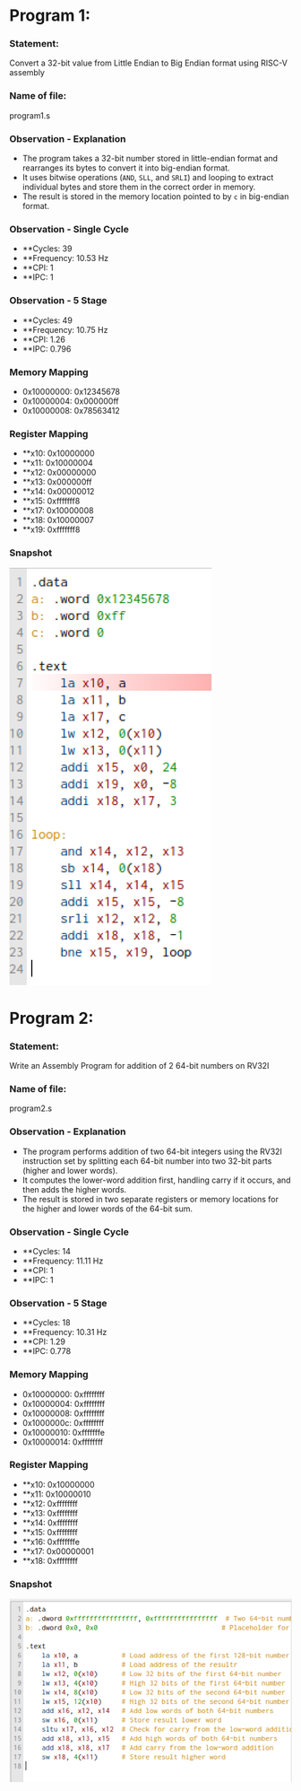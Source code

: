 # Program 1: 
### Statement: 
Convert a 32-bit value from Little Endian to Big Endian format using RISC-V assembly

### Name of file:
program1.s

### Observation - Explanation
- The program takes a 32-bit number stored in little-endian format and rearranges its bytes to convert it into big-endian format.
- It uses bitwise operations (`AND`, `SLL`, and `SRLI`) and looping to extract individual bytes and store them in the correct order in memory.
- The result is stored in the memory location pointed to by `c` in big-endian format.

### Observation - Single Cycle
- **Cycles: 39 
- **Frequency: 10.53 Hz
- **CPI: 1
- **IPC: 1
### Observation - 5 Stage
- **Cycles: 49
- **Frequency:  10.75 Hz
- **CPI: 1.26
- **IPC: 0.796

### Memory Mapping
- 0x10000000: 0x12345678 
- 0x10000004: 0x000000ff   
- 0x10000008: 0x78563412   

### Register Mapping
- **x10: 0x10000000
- **x11: 0x10000004
- **x12: 0x00000000
- **x13: 0x000000ff
- **x14: 0x00000012
- **x15: 0xfffffff8
- **x17: 0x10000008
- **x18: 0x10000007
- **x19: 0xfffffff8

### Snapshot
![program1.png](https://github.com/ChethanReddyGN/COD-Lab/blob/week1/week1/program1.png?raw=true)

# Program 2: 
### Statement: 
Write an Assembly Program for addition of 2 64-bit numbers on RV32I

### Name of file:
program2.s

### Observation - Explanation
- The program performs addition of two 64-bit integers using the RV32I instruction set by splitting each 64-bit number into two 32-bit parts (higher and lower words).
- It computes the lower-word addition first, handling carry if it occurs, and then adds the higher words.
- The result is stored in two separate registers or memory locations for the higher and lower words of the 64-bit sum.

### Observation - Single Cycle
- **Cycles: 14
- **Frequency: 11.11 Hz
- **CPI: 1
- **IPC: 1
### Observation - 5 Stage
- **Cycles: 18
- **Frequency:  10.31 Hz
- **CPI: 1.29
- **IPC: 0.778

### Memory Mapping
- 0x10000000: 0xffffffff 
- 0x10000004: 0xffffffff   
- 0x10000008: 0xffffffff  
- 0x1000000c: 0xffffffff 
- 0x10000010: 0xfffffffe  
- 0x10000014: 0xffffffff 

### Register Mapping
- **x10: 0x10000000
- **x11: 0x10000010
- **x12: 0xffffffff
- **x13: 0xffffffff
- **x14: 0xffffffff
- **x15: 0xffffffff
- **x16: 0xfffffffe
- **x17: 0x00000001
- **x18: 0xffffffff 

### Snapshot
![program2.png](https://github.com/ChethanReddyGN/COD-Lab/blob/874525bb1e380153c17a5830a0cc5a0465582515/week1/program2.png)
